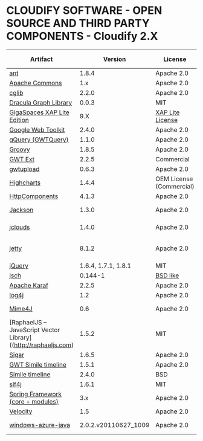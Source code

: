 CLOUDIFY SOFTWARE  - OPEN SOURCE AND THIRD PARTY COMPONENTS - Cloudify 2.X
==========================================================================

|Artifact|Version|License|Used in Component|
|--------------|--------------|--------------|--------------|
|[ant](http://ant.apache.org/)|1.8.4|Apache 2.0|Core|
|[Apache Commons](http://commons.apache.org/)|1.x|Apache 2.0|Core|
|[cglib](http://cglib.sourceforge.net/)|2.2.0|Apache 2.0|Core|
|[Dracula Graph Library](http://www.graphdracula.net/)|0.0.3|MIT|Web UI|
|[GigaSpaces XAP Lite Edition](http://www.gigaspaces.com/xap) |9.X| [XAP Lite License](http://www.cloudifysource.org/cloudify_xap_license_terms.html)|Core|
|[Google Web Toolkit](http://code.google.com/webtoolkit/) |2.4.0|Apache 2.0|Web UI|
|[gQuery (GWTQuery)](http://gwtquery.com)|1.1.0|Apache 2.0|Web UI|
|[Groovy](http://groovy.codehaus.org/)|1.8.5|Apache 2.0|Core|
|[GWT Ext](http://www.sencha.com/products/gxt/)|2.2.5|Commercial|Web UI|
|[gwtupload](http://code.google.com/p/gwtupload/)|0.6.3|Apache 2.0|Web UI|
|[Highcharts](http://www.highcharts.com/) |1.4.4|OEM License (Commercial)|Web UI|
|[HttpComponents](http://hc.apache.org/)|4.1.3|Apache 2.0|CLI|
|[Jackson](http://jackson.codehaus.org/)|1.3.0|Apache 2.0|REST Gateway|
|[jclouds](http://www.jclouds.org/)|1.4.0|Apache 2.0|Cloud Driver|
|[jetty](http://www.mortbay.org/jetty/)|8.1.2|Apache 2.0|Web UI, REST Gateway|
|[jQuery](http://jquery.com/)|1.6.4, 1.7.1, 1.8.1|MIT|Web UI|
|[jsch](http://www.jcraft.com/jsch/)|0.144-1|[BSD like](http://www.jcraft.com/jsch/LICENSE.txt)|Core|
|[Apache Karaf](http://karaf.apache.org/)|2.2.5|Apache 2.0|CLI|
|[log4j](http://logging.apache.org/log4j/1.2/)|1.2|Apache 2.0|Core|
|[Mime4J](http://james.apache.org/mime4j/)|0.6|Apache 2.0|REST Gateway|
|[RaphaelJS – JavaScript Vector Library]((http://raphaeljs.com)|1.5.2|MIT|Web UI|
|[Sigar](http://support.hyperic.com/display/SIGAR/Home)|1.6.5|Apache 2.0|Agent|
|[GWT Simile timeline](http://code.google.com/p/gwtsimiletimeline/)|1.5.1|Apache 2.0|Web UI|
|[Simile timeline](http://www.simile-widgets.org/timeline/)|2.4.0|BSD|Web UI|
|[slf4j](http://www.slf4j.org/)|1.6.1|MIT|Core|
|[Spring Framework (core + modules)](http://www.springframework.org)|3.x|Apache 2.0|Core|
|[Velocity](http://velocity.apache.org/)|1.5|Apache 2.0|Core|
|[windows-azure-java](https://github.com/WindowsAzure/azure-sdk-for-java)|2.0.2.v20110627_1009|Apache 2.0|Cloud Driver|
